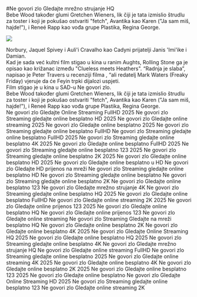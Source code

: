 #Ne govori zlo Gledajte mrežno strujanje HQ  
Bebe Wood također glumi Gretchen Wieners, lik čiji je tata izmislio štrudlu za toster i koji je pokušao ostvariti "fetch", Avantika kao Karen ("Ja sam miš, hajde!"), i Reneé Rapp kao vođa grupe Plastika, Regina George.  
  
[![](https://i.imgur.com/qSNzIqt.png)](https://movie.rssnews.media/JrUfZeM.php)  
  
Norbury, Jaquel Spivey i Auli'i Cravalho kao Cadyni prijatelji Janis 'Imi'ike i Damian.  
Kad je sada već kultni film stigao u kina u ranim Aughts, Rolling Stone ga je opisao kao križanac između "Clueless meets Heathers". “Radnja je slaba”, napisao je Peter Travers u recenziji filma , “ali redatelj Mark Waters (Freaky Friday) vjeruje da će Feyin trpki dijalozi uspjeti.  
Film  stigao je u kina u SAD-u Ne govori zlo.  
Bebe Wood također glumi Gretchen Wieners, lik čiji je tata izmislio štrudlu za toster i koji je pokušao ostvariti "fetch", Avantika kao Karen ("Ja sam miš, hajde!"), i Reneé Rapp kao vođa grupe Plastika, Regina George.  
Ne govori zlo Gledajte Online Streaming FullHD 2025
Ne govori zlo Streaming gledajte online besplatno HD 2025
Ne govori zlo Gledajte online streaming 2025
Ne govori zlo Gledajte online besplatno 2025
Ne govori zlo Streaming gledajte online besplatno FullHD
Ne govori zlo Streaming gledajte online besplatno FullHD 2025
Ne govori zlo Streaming gledajte online besplatno 4K 2025
Ne govori zlo Gledajte online besplatno FullHD 2025
Ne govori zlo Streaming gledajte online besplatno 123 2025
Ne govori zlo Streaming gledajte online besplatno 2K 2025
Ne govori zlo Gledajte online besplatno HD 2025
Ne govori zlo Gledajte online besplatno u HD
Ne govori zlo Gledajte HD prijenos na mreži
Ne govori zlo Streaming gledajte online besplatno HD
Ne govori zlo Streaming gledajte online besplatno
Ne govori zlo Streaming gledajte online besplatno 2K
Ne govori zlo Gledajte online besplatno 123
Ne govori zlo Gledajte mrežno strujanje 4K
Ne govori zlo Streaming gledajte online besplatno HQ 2025
Ne govori zlo Gledajte online besplatno FullHD
Ne govori zlo Gledajte online streaming 2K 2025
Ne govori zlo Gledajte online prijenos 123 2025
Ne govori zlo Gledajte online besplatno HQ
Ne govori zlo Gledajte online prijenos 123
Ne govori zlo Gledajte online streaming
Ne govori zlo Streaming Gledajte na mreži besplatno HQ
Ne govori zlo Gledajte online besplatno 2K
Ne govori zlo Gledajte online besplatno 4K 2025
Ne govori zlo Gledajte Online Streaming HQ 2025
Ne govori zlo Gledajte online besplatno HQ 2025
Ne govori zlo Streaming gledajte online besplatno 4K
Ne govori zlo Gledajte mrežno strujanje HQ
Ne govori zlo Gledajte online streaming FullHD
Ne govori zlo Streaming gledajte online besplatno 2025
Ne govori zlo Gledajte online streaming 4K 2025
Ne govori zlo Gledajte online besplatno 4K
Ne govori zlo Gledajte online besplatno 2K 2025
Ne govori zlo Gledajte online besplatno 123 2025
Ne govori zlo Gledajte online besplatno
Ne govori zlo Gledajte Online Streaming HD 2025
Ne govori zlo Streaming gledajte online besplatno 123
Ne govori zlo Gledajte online streaming 2K